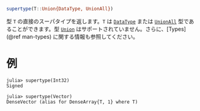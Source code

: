 ```julia
supertype(T::Union{DataType, UnionAll})
```

型 `T` の直接のスーパタイプを返します。`T` は [`DataType`](@ref) または [`UnionAll`](@ref) 型であることができます。型 [`Union`](@ref) はサポートされていません。さらに、[Types](@ref man-types) に関する情報も参照してください。

# 例

```jldoctest
julia> supertype(Int32)
Signed

julia> supertype(Vector)
DenseVector (alias for DenseArray{T, 1} where T)
```
